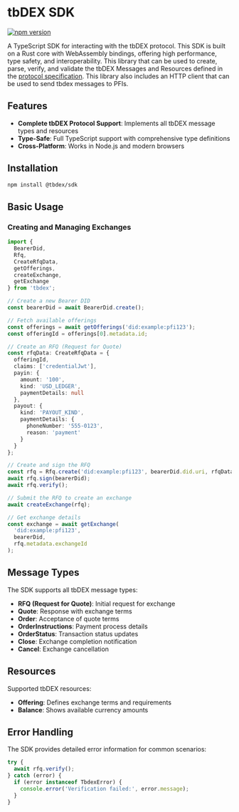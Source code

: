 # tbDEX SDK

[![npm version](https://badge.fury.io/js/%40tbdex%2Fsdk.svg)](https://badge.fury.io/js/%40tbdex%2Fsdk)

A TypeScript SDK for interacting with the tbDEX protocol. This SDK is built on a Rust core with WebAssembly bindings, offering high performance, type safety, and interoperability. This library that can be used to create, parse, verify, and validate the tbDEX Messages and Resources defined in the [protocol specification](https://github.com/TBD54566975/tbdex/blob/main/README.md). This library also includes an HTTP client that can be used to send tbdex messages to PFIs.


## Features

- **Complete tbDEX Protocol Support**: Implements all tbDEX message types and resources
- **Type-Safe**: Full TypeScript support with comprehensive type definitions
- **Cross-Platform**: Works in Node.js and modern browsers

## Installation

```bash
npm install @tbdex/sdk
```

## Basic Usage

### Creating and Managing Exchanges

```typescript
import { 
  BearerDid,
  Rfq,
  CreateRfqData,
  getOfferings,
  createExchange,
  getExchange
} from 'tbdex';

// Create a new Bearer DID
const bearerDid = await BearerDid.create();

// Fetch available offerings
const offerings = await getOfferings('did:example:pfi123');
const offeringId = offerings[0].metadata.id;

// Create an RFQ (Request for Quote)
const rfqData: CreateRfqData = {
  offeringId,
  claims: ['credentialJwt'],
  payin: {
    amount: '100',
    kind: 'USD_LEDGER',
    paymentDetails: null
  },
  payout: {
    kind: 'PAYOUT_KIND',
    paymentDetails: {
      phoneNumber: '555-0123',
      reason: 'payment'
    }
  }
};

// Create and sign the RFQ
const rfq = Rfq.create('did:example:pfi123', bearerDid.did.uri, rfqData);
await rfq.sign(bearerDid);
await rfq.verify();

// Submit the RFQ to create an exchange
await createExchange(rfq);

// Get exchange details
const exchange = await getExchange(
  'did:example:pfi123',
  bearerDid,
  rfq.metadata.exchangeId
);
```

## Message Types

The SDK supports all tbDEX message types:

- **RFQ (Request for Quote)**: Initial request for exchange
- **Quote**: Response with exchange terms
- **Order**: Acceptance of quote terms
- **OrderInstructions**: Payment process details
- **OrderStatus**: Transaction status updates
- **Close**: Exchange completion notification
- **Cancel**: Exchange cancellation

## Resources

Supported tbDEX resources:

- **Offering**: Defines exchange terms and requirements
- **Balance**: Shows available currency amounts

## Error Handling

The SDK provides detailed error information for common scenarios:

```typescript
try {
  await rfq.verify();
} catch (error) {
  if (error instanceof TbdexError) {
    console.error('Verification failed:', error.message);
  }
}
```